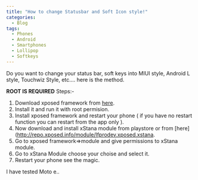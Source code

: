 ```yaml
---
title: "How to change Statusbar and Soft Icon style!"
categories:
  - Blog
tags:
  - Phones
  - Android
  - Smartphones
  - Lollipop
  - Softkeys
---
```


Do you want to change your status bar, soft keys into MIUI style, Android L style, Touchwiz Style, etc.... here is the method.

**ROOT IS REQUIRED**
Steps:-
1. Download xposed framework from [here](http://repo.xposed.info/module/de.robv.android.xposed.installer).
2. Install it and run it with root permision.
3. Install xposed framework and restart your phone ( if you have no restart function you can restart from the app only ).
4. Now download and install xStana module from playstore or from [here](http://repo.xposed.info/module/lfprodev.xposed.xstana.
5. Go to xposed framework=>module and give permissions to xStana module.
6. Go to xStana Module choose your choise and select it.
7. Restart your phone see the magic.

I have tested Moto e..